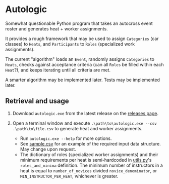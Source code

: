 # Autologic

Somewhat questionable Python program that takes an autocross event roster and generates heat + worker assignments.

It provides a rough framework that may be used to assign `Categories` (car classes) to `Heats`, and `Participants` to `Roles` (specialized work assignments).

The current "algorithm" loads an `Event`, randomly assigns `Categories` to `Heats`, checks against acceptance criteria (can all `Roles` be filled within each `Heat`?), and keeps iterating until all criteria are met.

A smarter algorithm may be implemented later. Tests may be implemented later.

## Retrieval and usage

1. Download `autologic.exe` from the latest release on the [releases page](https://github.com/joshuavictorchen/autologic/releases/).

2. Open a terminal window and execute `.\path\to\autologic.exe --csv .\path\to\file.csv` to generate heat and worker assignments.
    - Run `autologic.exe --help` for more options.
    - See [sample.csv](./tests/sample.csv) for an example of the required input data structure. May change upon request.
    - The dictionary of roles (specialized worker assignments) and their minimum requirements per heat is semi-hardcoded in [utils.py](./source/utils.py)'s `roles_and_minima` definition. The minimum number of instructors in a heat is equal to `number_of_novices` divided `novice_denominator`, or `MIN_INSTRUCTOR_PER_HEAT`, whichever is greater.
